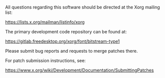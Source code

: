 
All questions regarding this software should be directed at the
Xorg mailing list:

  https://lists.x.org/mailman/listinfo/xorg

The primary development code repository can be found at:

  https://gitlab.freedesktop.org/xorg/font/bitstream-type1

Please submit bug reports and requests to merge patches there.

For patch submission instructions, see:

  https://www.x.org/wiki/Development/Documentation/SubmittingPatches

